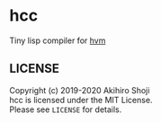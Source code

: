 # hcc
Tiny lisp compiler for [hvm](https://github.com/alphaKAI/hvm)  

## LICENSE
Copyright (c) 2019-2020 Akihiro Shoji  
hcc is licensed under the MIT License.  
Please see `LICENSE` for details.  
